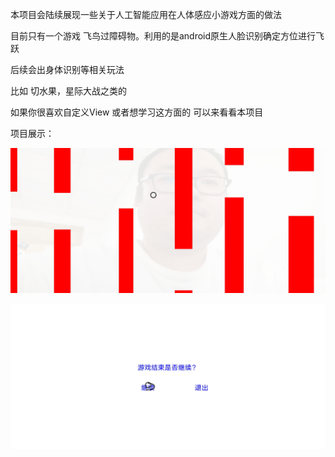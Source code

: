 


本项目会陆续展现一些关于人工智能应用在人体感应小游戏方面的做法

目前只有一个游戏 飞鸟过障碍物。利用的是android原生人脸识别确定方位进行飞跃

后续会出身体识别等相关玩法

比如 切水果，星际大战之类的



如果你很喜欢自定义View 或者想学习这方面的 可以来看看本项目



项目展示：


![image](https://github.com/yuxitong/AndroidEasyGame/blob/master/image/1.jpg) 

![image](https://github.com/yuxitong/AndroidEasyGame/blob/master/image/2.jpg) 